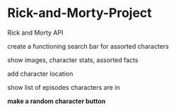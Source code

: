 # Rick-and-Morty-Project
Rick and Morty API

create a functioning search bar for assorted characters

show images, character stats, assorted facts

add character location

show list of episodes characters are in

**make a random character button**
